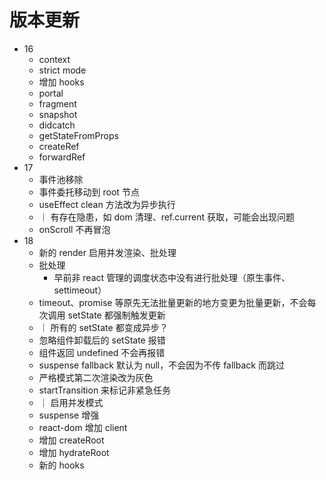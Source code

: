 # 版本更新

-   16
    -   context
    -   strict mode
    -   增加 hooks
    -   portal
    -   fragment
    -   snapshot
    -   didcatch
    -   getStateFromProps
    -   createRef
    -   forwardRef
-   17
    -   事件池移除
    -   事件委托移动到 root 节点
    -   useEffect clean 方法改为异步执行
    -   ｜ 有存在隐患，如 dom 清理、ref.current 获取，可能会出现问题
    -   onScroll 不再冒泡
-   18
    -   新的 render 启用并发渲染、批处理
    -   批处理
        -   早前非 react 管理的调度状态中没有进行批处理（原生事件、settimeout）
    -   timeout、promise 等原先无法批量更新的地方变更为批量更新，不会每次调用 setState 都强制触发更新
    -   ｜ 所有的 setState 都变成异步？
    -   忽略组件卸载后的 setState 报错
    -   组件返回 undefined 不会再报错
    -   suspense fallback 默认为 null，不会因为不传 fallback 而跳过
    -   严格模式第二次渲染改为灰色
    -   startTransition 来标记非紧急任务
    -   ｜ 启用并发模式
    -   suspense 增强
    -   react-dom 增加 client
    -   增加 createRoot
    -   增加 hydrateRoot
    -   新的 hooks
